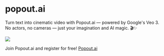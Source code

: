 # popout.ai
Turn text into cinematic video with Popout.ai — powered by Google's Veo 3. No actors, no cameras — just your imagination and AI magic. 🎬✨

<img src="https://popout.ai/e/heyaikeedo/default/assets/preview-dark.webp?v=3.1.1" />

Join Popout.ai and register for free! <a href="https://popout.ai/" target="_blank">Popout.ai</a>
